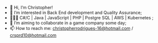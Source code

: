 - 👋 Hi, I’m Christopher!
- 👀 I’m interested in Back End development and Quality Assurance;
- 👨🏻‍💻 C#/C | Java | JavaScript | PHP | Postgre SQL | AWS | Kubernetes ;
- 🚀 I’m aiming to collaborate in a game company some day;
- 📫 How to reach me: christopherrodrigues-16@hotmail.com / crsprd10@hotmail.com
